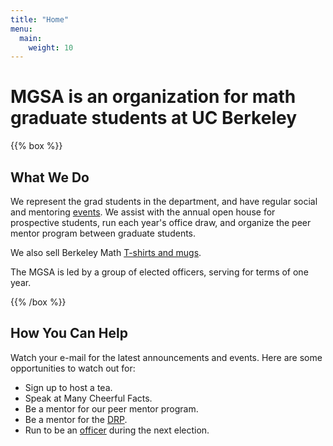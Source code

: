 ```yaml
---
title: "Home"
menu:
  main:
    weight: 10
---
```



# MGSA is an organization for math graduate students at UC Berkeley

{{% box %}}

## What We Do

We represent the grad students in the department, and have regular social and mentoring [events](events). 
We assist with the annual open house for prospective students, 
run each year's office draw, 
and organize the peer mentor program between graduate students.

We also sell Berkeley Math [T-shirts and mugs](gear).

The MGSA is led by a group of elected officers, serving for terms of one year.

{{% /box %}}

## How You Can Help

Watch your e-mail for the latest announcements and events. 
Here are some opportunities to watch out for:

- Sign up to host a tea. <!-- [host a tea](https://docs.google.com/spreadsheets/d/1rwnrCG8s5cAbavXcE3AwVKRd3XuXQvb8h0qYGbQ6ZRQ/edit#gid=0) -->
- Speak at Many Cheerful Facts.
- Be a mentor for our peer mentor program.
- Be a mentor for the [DRP](https://math.berkeley.edu/wp/drp/).
- Run to be an [officer](officers) during the next election.
